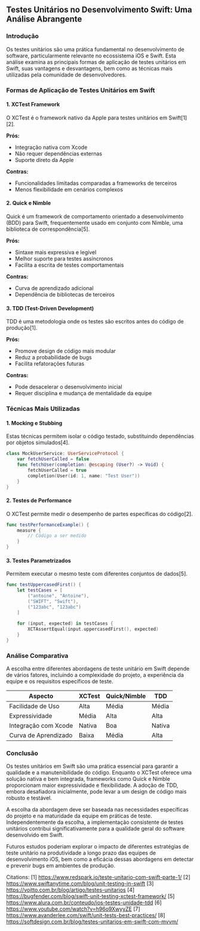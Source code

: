 ## Testes Unitários no Desenvolvimento Swift: Uma Análise Abrangente

### Introdução

Os testes unitários são uma prática fundamental no desenvolvimento de software, particularmente relevante no ecossistema iOS e Swift. Esta análise examina as principais formas de aplicação de testes unitários em Swift, suas vantagens e desvantagens, bem como as técnicas mais utilizadas pela comunidade de desenvolvedores.

### Formas de Aplicação de Testes Unitários em Swift

#### 1. XCTest Framework

O XCTest é o framework nativo da Apple para testes unitários em Swift[1][2]. 

**Prós:**
- Integração nativa com Xcode
- Não requer dependências externas
- Suporte direto da Apple

**Contras:**
- Funcionalidades limitadas comparadas a frameworks de terceiros
- Menos flexibilidade em cenários complexos

#### 2. Quick e Nimble

Quick é um framework de comportamento orientado a desenvolvimento (BDD) para Swift, frequentemente usado em conjunto com Nimble, uma biblioteca de correspondência[5].

**Prós:**
- Sintaxe mais expressiva e legível
- Melhor suporte para testes assíncronos
- Facilita a escrita de testes comportamentais

**Contras:**
- Curva de aprendizado adicional
- Dependência de bibliotecas de terceiros

#### 3. TDD (Test-Driven Development)

TDD é uma metodologia onde os testes são escritos antes do código de produção[1].

**Prós:**
- Promove design de código mais modular
- Reduz a probabilidade de bugs
- Facilita refatorações futuras

**Contras:**
- Pode desacelerar o desenvolvimento inicial
- Requer disciplina e mudança de mentalidade da equipe

### Técnicas Mais Utilizadas

#### 1. Mocking e Stubbing

Estas técnicas permitem isolar o código testado, substituindo dependências por objetos simulados[4].

```swift
class MockUserService: UserServiceProtocol {
    var fetchUserCalled = false
    func fetchUser(completion: @escaping (User?) -> Void) {
        fetchUserCalled = true
        completion(User(id: 1, name: "Test User"))
    }
}
```

#### 2. Testes de Performance

O XCTest permite medir o desempenho de partes específicas do código[2].

```swift
func testPerformanceExample() {
    measure {
        // Código a ser medido
    }
}
```

#### 3. Testes Parametrizados

Permitem executar o mesmo teste com diferentes conjuntos de dados[5].

```swift
func testUppercasedFirst() {
    let testCases = [
        ("antoine", "Antoine"),
        ("SWIFT", "Swift"),
        ("123abc", "123abc")
    ]
    
    for (input, expected) in testCases {
        XCTAssertEqual(input.uppercasedFirst(), expected)
    }
}
```

### Análise Comparativa

A escolha entre diferentes abordagens de teste unitário em Swift depende de vários fatores, incluindo a complexidade do projeto, a experiência da equipe e os requisitos específicos de teste.

| Aspecto | XCTest | Quick/Nimble | TDD |
|---------|--------|--------------|-----|
| Facilidade de Uso | Alta | Média | Média |
| Expressividade | Média | Alta | Alta |
| Integração com Xcode | Nativa | Boa | Nativa |
| Curva de Aprendizado | Baixa | Média | Alta |

### Conclusão

Os testes unitários em Swift são uma prática essencial para garantir a qualidade e a manutenibilidade do código. Enquanto o XCTest oferece uma solução nativa e bem integrada, frameworks como Quick e Nimble proporcionam maior expressividade e flexibilidade. A adoção de TDD, embora desafiadora inicialmente, pode levar a um design de código mais robusto e testável.

A escolha da abordagem deve ser baseada nas necessidades específicas do projeto e na maturidade da equipe em práticas de teste. Independentemente da escolha, a implementação consistente de testes unitários contribui significativamente para a qualidade geral do software desenvolvido em Swift.

Futuros estudos poderiam explorar o impacto de diferentes estratégias de teste unitário na produtividade a longo prazo das equipes de desenvolvimento iOS, bem como a eficácia dessas abordagens em detectar e prevenir bugs em ambientes de produção.

Citations:
[1] https://www.redspark.io/teste-unitario-com-swift-parte-1/
[2] https://www.swiftanytime.com/blog/unit-testing-in-swift
[3] https://voitto.com.br/blog/artigo/testes-unitarios
[4] https://bugfender.com/blog/swift-unit-testing-xctest-framework/
[5] https://www.alura.com.br/conteudo/ios-testes-unidade-tdd
[6] https://www.youtube.com/watch?v=h96o9XwyyZE
[7] https://www.avanderlee.com/swift/unit-tests-best-practices/
[8] https://softdesign.com.br/blog/testes-unitarios-em-swift-com-mvvm/
